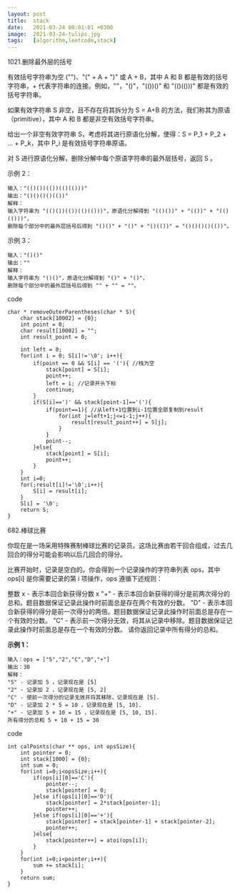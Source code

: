 ```yaml
---
layout: post
title:  stack
date:   2021-03-24 00:01:01 +0300
image:  2021-03-24-tulips.jpg
tags:   [algorithm,leetcode,stack]
---
```


1021.删除最外层的括号

有效括号字符串为空 ("")、"(" + A + ")" 或 A + B，其中 A 和 B 都是有效的括号字符串，+ 代表字符串的连接。例如，""，"()"，"(())()" 和 "(()(()))" 都是有效的括号字符串。

如果有效字符串 S 非空，且不存在将其拆分为 S = A+B 的方法，我们称其为原语（primitive），其中 A 和 B 都是非空有效括号字符串。

给出一个非空有效字符串 S，考虑将其进行原语化分解，使得：S = P_1 + P_2 + ... + P_k，其中 P_i 是有效括号字符串原语。

对 S 进行原语化分解，删除分解中每个原语字符串的最外层括号，返回 S 。

示例 2：

```assembly
输入："(()())(())(()(()))"
输出："()()()()(())"
解释：
输入字符串为 "(()())(())(()(()))"，原语化分解得到 "(()())" + "(())" + "(()(()))"，
删除每个部分中的最外层括号后得到 "()()" + "()" + "()(())" = "()()()()(())"。
```

示例 3：

```assembly
输入："()()"
输出：""
解释：
输入字符串为 "()()"，原语化分解得到 "()" + "()"，
删除每个部分中的最外层括号后得到 "" + "" = ""。
```

code

```assembly
char * removeOuterParentheses(char * S){
    char stack[10002] = {0};
    int point = 0;
    char result[10002] = "";
    int result_point = 0;
    
    int left = 0;
    for(int i = 0; S[i]!='\0'; i++){
        if(point == 0 && S[i] == '('){ //栈为空
            stack[point] = S[i];
            point++;
            left = i; //记录开头下标
            continue;
        }
        if(S[i]==')' && stack[point-1]=='('){
            if(point==1){ //从left+1位置到i-1位置全部复制到result
                for(int j=left+1;j<=i-1;j++){
                    result[result_point++] = S[j];
                }
            }
            point--;
        }else{
            stack[point] = S[i];
            point++;
        }
    }
    int i=0;
    for(;result[i]!='\0';i++){
        S[i] = result[i];
    }
    S[i] = '\0';
    return S;
}
```

682.棒球比赛

你现在是一场采用特殊赛制棒球比赛的记录员。这场比赛由若干回合组成，过去几回合的得分可能会影响以后几回合的得分。

比赛开始时，记录是空白的。你会得到一个记录操作的字符串列表 ops，其中 ops[i] 是你需要记录的第 i 项操作，ops 遵循下述规则：

整数 x - 表示本回合新获得分数 x
"+" - 表示本回合新获得的得分是前两次得分的总和。题目数据保证记录此操作时前面总是存在两个有效的分数。
"D" - 表示本回合新获得的得分是前一次得分的两倍。题目数据保证记录此操作时前面总是存在一个有效的分数。
"C" - 表示前一次得分无效，将其从记录中移除。题目数据保证记录此操作时前面总是存在一个有效的分数。
请你返回记录中所有得分的总和。

**示例 1：**

```assembly
输入：ops = ["5","2","C","D","+"]
输出：30
解释：
"5" - 记录加 5 ，记录现在是 [5]
"2" - 记录加 2 ，记录现在是 [5, 2]
"C" - 使前一次得分的记录无效并将其移除，记录现在是 [5].
"D" - 记录加 2 * 5 = 10 ，记录现在是 [5, 10].
"+" - 记录加 5 + 10 = 15 ，记录现在是 [5, 10, 15].
所有得分的总和 5 + 10 + 15 = 30
```

code

```assembly
int calPoints(char ** ops, int opsSize){
    int pointer = 0;
    int stack[1000] = {0};
    int sum = 0;
    for(int i=0;i<opsSize;i++){
        if(ops[i][0]=='C'){
            pointer--;
            stack[pointer] = 0;
        }else if(ops[i][0]=='D'){
            stack[pointer] = 2*stack[pointer-1];
            pointer++;
        }else if(ops[i][0]=='+'){
            stack[pointer] = stack[pointer-1] + stack[pointer-2];
            pointer++;
        }else{
            stack[pointer++] = atoi(ops[i]);
        }
    }
    for(int i=0;i<pointer;i++){
        sum += stack[i];
    }
    return sum;
}
```

